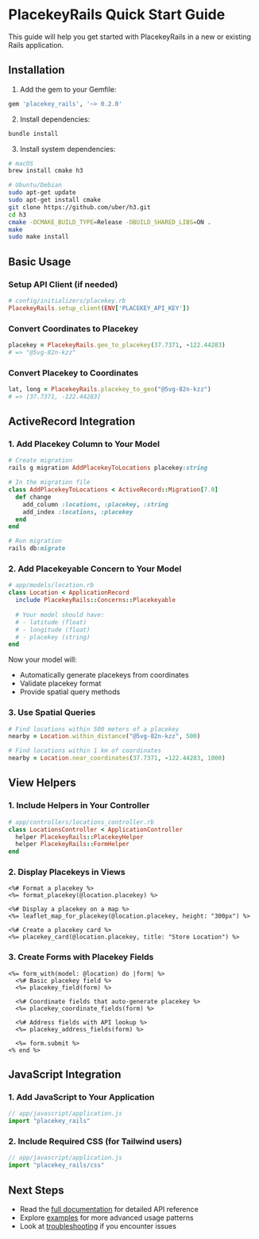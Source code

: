 # PlacekeyRails Quick Start Guide

This guide will help you get started with PlacekeyRails in a new or existing Rails application.

## Installation

1. Add the gem to your Gemfile:

```ruby
gem 'placekey_rails', '~> 0.2.0'
```

2. Install dependencies:

```bash
bundle install
```

3. Install system dependencies:

```bash
# macOS
brew install cmake h3

# Ubuntu/Debian
sudo apt-get update
sudo apt-get install cmake
git clone https://github.com/uber/h3.git
cd h3
cmake -DCMAKE_BUILD_TYPE=Release -DBUILD_SHARED_LIBS=ON .
make
sudo make install
```

## Basic Usage

### Setup API Client (if needed)

```ruby
# config/initializers/placekey.rb
PlacekeyRails.setup_client(ENV['PLACEKEY_API_KEY'])
```

### Convert Coordinates to Placekey

```ruby
placekey = PlacekeyRails.geo_to_placekey(37.7371, -122.44283)
# => "@5vg-82n-kzz"
```

### Convert Placekey to Coordinates

```ruby
lat, long = PlacekeyRails.placekey_to_geo("@5vg-82n-kzz")
# => [37.7371, -122.44283]
```

## ActiveRecord Integration

### 1. Add Placekey Column to Your Model

```ruby
# Create migration
rails g migration AddPlacekeyToLocations placekey:string

# In the migration file
class AddPlacekeyToLocations < ActiveRecord::Migration[7.0]
  def change
    add_column :locations, :placekey, :string
    add_index :locations, :placekey
  end
end

# Run migration
rails db:migrate
```

### 2. Add Placekeyable Concern to Your Model

```ruby
# app/models/location.rb
class Location < ApplicationRecord
  include PlacekeyRails::Concerns::Placekeyable
  
  # Your model should have:
  # - latitude (float)
  # - longitude (float)
  # - placekey (string)
end
```

Now your model will:
- Automatically generate placekeys from coordinates
- Validate placekey format
- Provide spatial query methods

### 3. Use Spatial Queries

```ruby
# Find locations within 500 meters of a placekey
nearby = Location.within_distance("@5vg-82n-kzz", 500)

# Find locations within 1 km of coordinates
nearby = Location.near_coordinates(37.7371, -122.44283, 1000)
```

## View Helpers

### 1. Include Helpers in Your Controller

```ruby
# app/controllers/locations_controller.rb
class LocationsController < ApplicationController
  helper PlacekeyRails::PlacekeyHelper
  helper PlacekeyRails::FormHelper
end
```

### 2. Display Placekeys in Views

```erb
<%# Format a placekey %>
<%= format_placekey(@location.placekey) %>

<%# Display a placekey on a map %>
<%= leaflet_map_for_placekey(@location.placekey, height: "300px") %>

<%# Create a placekey card %>
<%= placekey_card(@location.placekey, title: "Store Location") %>
```

### 3. Create Forms with Placekey Fields

```erb
<%= form_with(model: @location) do |form| %>
  <%# Basic placekey field %>
  <%= placekey_field(form) %>
  
  <%# Coordinate fields that auto-generate placekey %>
  <%= placekey_coordinate_fields(form) %>
  
  <%# Address fields with API lookup %>
  <%= placekey_address_fields(form) %>
  
  <%= form.submit %>
<% end %>
```

## JavaScript Integration

### 1. Add JavaScript to Your Application

```javascript
// app/javascript/application.js
import "placekey_rails"
```

### 2. Include Required CSS (for Tailwind users)

```javascript
// app/javascript/application.js
import "placekey_rails/css"
```

## Next Steps

- Read the [full documentation](API_REFERENCE.md) for detailed API reference
- Explore [examples](EXAMPLES.md) for more advanced usage patterns
- Look at [troubleshooting](TROUBLESHOOTING.md) if you encounter issues
